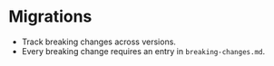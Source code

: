 # Migrations

- Track breaking changes across versions.  
- Every breaking change requires an entry in `breaking-changes.md`.
